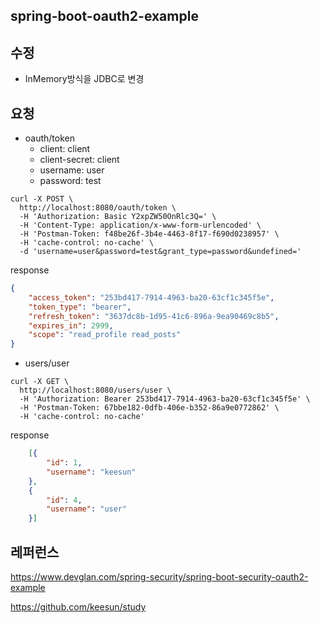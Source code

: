 ## spring-boot-oauth2-example

## 수정
 - InMemory방식을 JDBC로 변경
   
 ## 요청
 - oauth/token
    - client: client
    - client-secret: client
    - username: user
    - password: test
```curl
curl -X POST \
  http://localhost:8080/oauth/token \
  -H 'Authorization: Basic Y2xpZW50OnRlc3Q=' \
  -H 'Content-Type: application/x-www-form-urlencoded' \
  -H 'Postman-Token: f48be26f-3b4e-4463-8f17-f690d0238957' \
  -H 'cache-control: no-cache' \
  -d 'username=user&password=test&grant_type=password&undefined='
```

response
```json
{
    "access_token": "253bd417-7914-4963-ba20-63cf1c345f5e",
    "token_type": "bearer",
    "refresh_token": "3637dc8b-1d95-41c6-896a-9ea90469c8b5",
    "expires_in": 2999,
    "scope": "read_profile read_posts"
}
```

- users/user
```
curl -X GET \
  http://localhost:8080/users/user \
  -H 'Authorization: Bearer 253bd417-7914-4963-ba20-63cf1c345f5e' \
  -H 'Postman-Token: 67bbe182-0dfb-406e-b352-86a9e0772862' \
  -H 'cache-control: no-cache'
```

response
```json
    [{
        "id": 1,
        "username": "keesun"
    },
    {
        "id": 4,
        "username": "user"
    }]
```

## 레퍼런스
https://www.devglan.com/spring-security/spring-boot-security-oauth2-example

https://github.com/keesun/study